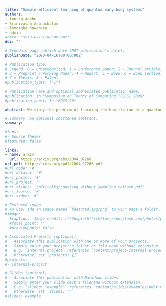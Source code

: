 ```yaml
---
title: "Sample-efficient learning of quantum many-body systems"
authors:
- Anurag Anshu
- Srinivasan Arunachalam
- Tomotaka Kuwahara
- admin
#date: "2013-07-01T00:00:00Z"
doi: ""

# Schedule page publish date (NOT publication's date).
publishDate: "2020-04-16T00:00:00Z"

# Publication type.
# Legend: 0 = Uncategorized; 1 = Conference paper; 2 = Journal article;
# 3 = Preprint / Working Paper; 4 = Report; 5 = Book; 6 = Book section;
# 7 = Thesis; 8 = Patent
#publication_types: ["1"]

# Publication name and optional abbreviated publication name.
#publication: In *Symposium on Theory of Computing (FOCS) 2020*
#publication_short: In *FOCS'20*

abstract: We study the problem of learning the Hamiltonian of a quantum many-body system given samples from its Gibbs (thermal) state. The classical analog of this problem, known as learning graphical models or Boltzmann machines, is a well-studied question in machine learning and statistics. In this work, we give the first sample-efficient algorithm for the quantum Hamiltonian learning problem. In particular, we prove that polynomially many samples in the number of particles (qudits) are necessary and sufficient for learning the parameters of a spatially local Hamiltonian in l_2-norm. Our main contribution is in establishing the strong convexity of the log-partition function of quantum many-body systems, which along with the maximum entropy estimation yields our sample-efficient algorithm. Classically, the strong convexity for partition functions follows from the Markov property of Gibbs distributions. This is, however, known to be violated in its exact form in the quantum case. We introduce several new ideas to obtain an unconditional result that avoids relying on the Markov property of quantum systems, at the cost of a slightly weaker bound. In particular, we prove a lower bound on the variance of quasi-local operators with respect to the Gibbs state, which might be of independent interest. Our work paves the way toward a more rigorous application of machine learning techniques to quantum many-body problems.

# Summary. An optional shortened abstract.
summary:   

#tags:
#- Source Themes
#featured: false

links:
- name: arXiv
  url: https://arxiv.org/abs/2004.07266
url_pdf: http://arxiv.org/pdf/2004.07266.pdf
#url_code: '#'
#url_dataset: '#'
#url_poster: '#'
#url_project: ''
#url_slides: '/pdf/talks/counting_without_sampling_caltech.pdf'
#url_source: '#'
#url_video: '#'

# Featured image
# To use, add an image named `featured.jpg/png` to your page's folder.
#image:
  #caption: 'Image credit: [**Unsplash**](https://unsplash.com/photos/pLCdAaMFLTE)'
  #focal_point: ""
  #preview_only: false

# Associated Projects (optional).
#   Associate this publication with one or more of your projects.
#   Simply enter your project's folder or file name without extension.
#   E.g. `internal-project` references `content/project/internal-project/index.md`.
#   Otherwise, set `projects: []`.
#projects:
#- internal-project

# Slides (optional).
#   Associate this publication with Markdown slides.
#   Simply enter your slide deck's filename without extension.
#   E.g. `slides: "example"` references `content/slides/example/index.md`.
#   Otherwise, set `slides: ""`.
#slides: example
---
```


